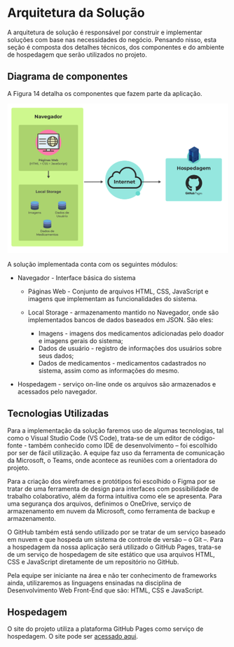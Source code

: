 # Arquitetura da Solução

A arquitetura de solução é responsável por construir e implementar soluções com base nas necessidades do negócio. Pensando nisso, esta seção é composta dos detalhes técnicos, dos componentes e do ambiente de hospedagem que serão utilizados no projeto.

## Diagrama de componentes

A Figura 14 detalha os componentes que fazem parte da aplicação.

![Diagrama de Componentes](img/diagrama-de-componentes.png)

A solução implementada conta com os seguintes módulos:
- Navegador - Interface básica do sistema
    - Páginas Web - Conjunto de arquivos HTML, CSS, JavaScript e imagens que implementam as funcionalidades do sistema.
    - Local Storage - armazenamento mantido no Navegador, onde são implementados bancos de dados baseados em JSON. São eles:

        - Imagens - imagens dos medicamentos adicionadas pelo doador e imagens gerais do sistema;
        - Dados de usuário - registro de informações dos usuários sobre seus dados;
        - Dados de medicamentos - medicamentos cadastrados no sistema, assim como as informações do mesmo.

- Hospedagem - serviço on-line onde os arquivos são armazenados e acessados pelo navegador.

## Tecnologias Utilizadas

Para a implementação da solução faremos uso de algumas tecnologias, tal como o Visual Studio Code (VS Code), trata-se de um editor de código-fonte - também conhecido como IDE de desenvolvimento – foi escolhido por ser de fácil utilização. A equipe faz uso da ferramenta de comunicação da Microsoft, o Teams, onde acontece as reuniões com a orientadora do projeto.

Para a criação dos wireframes e protótipos foi escolhido o Figma por se tratar de uma ferramenta de design para interfaces com possibilidade de trabalho colaborativo, além da forma intuitiva como ele se apresenta. Para uma segurança dos arquivos, definimos o OneDrive, serviço de armazenamento em nuvem da Microsoft, como ferramenta de backup e armazenamento.

O GitHub também está sendo utilizado por se tratar de um serviço baseado em nuvem e que hospeda um sistema de controle de versão – o Git –. Para a hospedagem da nossa aplicação será utilizado o GitHub Pages, trata-se de um serviço de hospedagem de site estático que usa arquivos HTML, CSS e JavaScript diretamente de um repositório no GitHub.

Pela equipe ser iniciante na área e não ter conhecimento de frameworks ainda, utilizaremos as linguagens ensinadas na disciplina de Desenvolvimento Web Front-End que são: HTML, CSS e JavaScript.

## Hospedagem

O site do projeto utiliza a plataforma GitHub Pages como serviço de hospedagem. O site pode ser [acessado aqui](https://icei-puc-minas-pmv-ads.github.io/REDOM-PET/).
